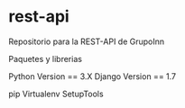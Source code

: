 # rest-api
Repositorio para la REST-API de GrupoInn

Paquetes y librerias

Python Version == 3.X
Django Version == 1.7

pip
Virtualenv
SetupTools
